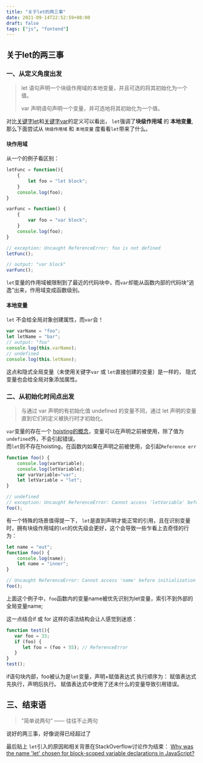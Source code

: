 ```yaml
---
title: "关于let的两三事"
date: 2021-09-14T22:52:59+08:00
draft: false
tags: ["js", "fontend"]
---
```


## 关于let的两三事

### 一、从定义角度出发

> let 语句声明一个块级作用域的本地变量，并且可选的将其初始化为一个值。
>
> var 声明语句声明一个变量，并可选地将其初始化为一个值。

对比[关键字let](https://developer.mozilla.org/zh-CN/docs/Web/JavaScript/Reference/Statements/let)和[关键字var](https://developer.mozilla.org/zh-CN/docs/Web/JavaScript/Reference/Statements/var)的定义可以看出， `let`强调了**块级作用域** 的 **本地变量**, 那么下面尝试从 `块级作用域` 和 `本地变量` 度看看`let`带来了什么。

#### 块作用域

从一个的例子看区别：

```JavaScript
letFunc = function(){
    { 
        let foo = "let block";
    }
    console.log(foo);
}

varFunc = function() {
    { 
        var foo = "var block";
    }
    console.log(foo);
}

// exception: Uncaught ReferenceError: foo is not defined
letFunc();

// output: "var block"
varFunc();
```

`let`变量的作用域被限制到了最近的代码块中，而`var`却能从函数内部的代码块“逃逸”出来，作用域变成函数级别。

#### 本地变量

`let` 不会给全局对象创建属性，而`var`会！

```JavaScript
var varName = "foo";
let letName = "bar";
// output: "foo"
console.log(this.varName);
// undefined
console.log(this.letName);
```

这点和隐式全局变量（未使用关键字`var` 或 `let`直接创建的变量）是一样的， 隐式变量也会给全局对象添加属性。

### 二、从初始化时间点出发

> 与通过  var 声明的有初始化值 undefined 的变量不同，通过 let 声明的变量直到它们的定义被执行时才初始化。

`var`变量的存在一个 [hoisting的概念](https://developer.mozilla.org/zh-CN/docs/Web/JavaScript/Reference/Statements/var#%E5%8F%98%E9%87%8F%E6%8F%90%E5%8D%87)，变量可以在声明之前被使用，除了值为`undefined`外，不会引起错误。  
而`let`则不存在hoisting，在函数内如果在声明之前被使用，会引起`Reference err`

```JavaScript
function foo() {
    console.log(varVariable);
    console.log(letVariable);
    var varVariable="var";
    let letVariable = "let";
}

// undefined
// exception: Uncaught ReferenceError: Cannot access 'letVariable' before initializatio
foo();
```

有一个特殊的场景值得提一下， `let`是直到声明才能正常的引用，且在识别变量时，拥有块级作用域的`let`的优先级会更好，这个会导致一些乍看上去奇怪的行为：

``` JavaScript
let name = "out";
function foo() {
    console.log(name);
    let name = "inner";
}

// Uncaught ReferenceError: Cannot access 'name' before initialization
foo();
```

上面这个例子中，`foo`函数内的变量name被优先识别为let变量，索引不到外部的全局变量name;

这一点结合if 或 for 这样的语法结构会让人感觉到迷惑：

``` JavaScript
function test(){
   var foo = 33;
   if (foo) {
      let foo = (foo + 55); // ReferenceError
   }
}
test();
```

if语句块内部，foo被认为是`let`变量，声明+赋值表达式 执行顺序为： 赋值表达式先执行，声明后执行。 赋值表达式中使用了还未什么的变量导致引用错误。

## 三、结束语

> "简单说两句“ —— 往往不止两句

说好的两三事，好像说得已经超过了

最后贴上 `let`引入的原因和相关背景在StackOverflow讨论作为结束：
[Why was the name 'let' chosen for block-scoped variable declarations in JavaScript?](https://stackoverflow.com/questions/37916940/why-was-the-name-let-chosen-for-block-scoped-variable-declarations-in-javascri)